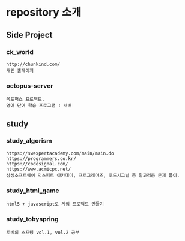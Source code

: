 # repository 소개

## Side Project

### ck_world
```
http://chunkind.com/
개인 홈페이지
```

### octopus-server
```
옥토퍼스 프로잭트.
영어 단어 학습 프로그램 : 서버
```


## study

### study_algorism
```
https://swexpertacademy.com/main/main.do
https://programmers.co.kr/
https://codesignal.com/
https://www.acmicpc.net/
삼성소프트웨어 익스퍼트 아카데미, 프로그래머즈, 코드시그널 등 알고리즘 문제 풀이.
```

### study_html_game
```
html5 + javascript로 게임 프로잭트 만들기
```

### study_tobyspring
```
토비의 스프링 vol.1, vol.2 공부
```
